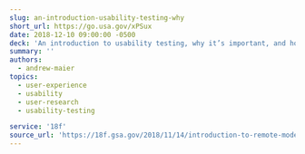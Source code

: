 ```yaml
---
slug: an-introduction-usability-testing-why
short_url: https://go.usa.gov/xPSux
date: 2018-12-10 09:00:00 -0500
deck: 'An introduction to usability testing, why it’s important, and how to talk about things that aren’t required to do a usability test&#46;'
summary: ''
authors:
  - andrew-maier
topics:
  - user-experience
  - usability
  - user-research
  - usability-testing

service: '18f'
source_url: 'https://18f.gsa.gov/2018/11/14/introduction-to-remote-moderated-usability-testing-part-1/'
---
```

